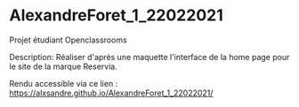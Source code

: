 # AlexandreForet_1_22022021

Projet étudiant Openclassrooms

Description: Réaliser d'après une maquette l'interface de la home page pour le site de la marque Reservia.

Rendu accessible via ce lien : https://alxsandre.github.io/AlexandreForet_1_22022021/
